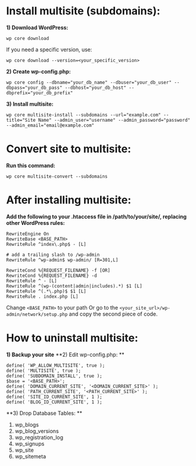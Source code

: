 Install multisite (subdomains):
===============================
**1) Download WordPress:**
```
wp core download
```

If you need a specific version, use:
```
wp core download --version=<your_specific_version>
```

**2) Create wp-config.php:**
```
wp core config --dbname="your_db_name" --dbuser="your_db_user" --dbpass="your_db_pass" --dbhost="your_db_host" --dbprefix="your_db_prefix"
```

**3) Install multisite:**
```
wp core multisite-install --subdomains --url="example.com" --title="Site Name" --admin_user="username" --admin_password="password" --admin_email="email@example.com"
```

Convert site to multisite:
==========================
**Run this command:**
```
wp core multisite-convert --subdomains
```

After installing multisite:
===========================
**Add the following to your .htaccess file in /path/to/your/site/, replacing other WordPress rules:**
```
RewriteEngine On
RewriteBase <BASE_PATH>
RewriteRule ^index\.php$ - [L]

# add a trailing slash to /wp-admin
RewriteRule ^wp-admin$ wp-admin/ [R=301,L]

RewriteCond %{REQUEST_FILENAME} -f [OR]
RewriteCond %{REQUEST_FILENAME} -d
RewriteRule ^ - [L]
RewriteRule ^(wp-(content|admin|includes).*) $1 [L]
RewriteRule ^(.*\.php)$ $1 [L]
RewriteRule . index.php [L]
```
Change ```<BASE_PATH>``` to your path
Or go to the ```<your_site_url>/wp-admin/network/setup.php``` and copy the second piece of code.

How to uninstall multisite:
===========================
**1) Backup your site**
**2) Edit wp-config.php: **
```
define( 'WP_ALLOW_MULTISITE', true );
define( 'MULTISITE', true );
define( 'SUBDOMAIN_INSTALL', true );
$base = '<BASE_PATH>';
define( 'DOMAIN_CURRENT_SITE', '<DOMAIN_CURRENT_SITE>' );
define( 'PATH_CURRENT_SITE', '<PATH_CURRENT_SITE>' );
define( 'SITE_ID_CURRENT_SITE', 1 );
define( 'BLOG_ID_CURRENT_SITE', 1 );
```
**3) Drop Database Tables: **

1) wp_blogs
2) wp_blog_versions
3) wp_registration_log
4) wp_signups
5) wp_site
6) wp_sitemeta
